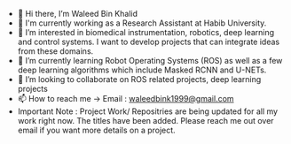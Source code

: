 - 👋 Hi there, I’m Waleed Bin Khalid
- 🔭 I'm currently working as a Research Assistant at Habib University. 
- 👀 I’m interested in biomedical instrumentation, robotics, deep learning and control systems. I want to develop projects that can integrate ideas from these domains.
- 🌱 I’m currently learning Robot Operating Systems (ROS) as well as a few deep learning algorithms which include Masked RCNN and U-NETs. 
- 💞️ I’m looking to collaborate on ROS related projects, deep learning projects 
- 📫 How to reach me -> Email : waleedbink1999@gmail.com
- Important Note : Project Work/ Repositries are being updated for all my work right now. The titles have been added. Please reach me out over email if you want more details on a project.

<!---
waleedbkhalid/waleedbkhalid is a ✨ special ✨ repository because its `README.md` (this file) appears on your GitHub profile.
You can click the Preview link to take a look at your changes.
--->
